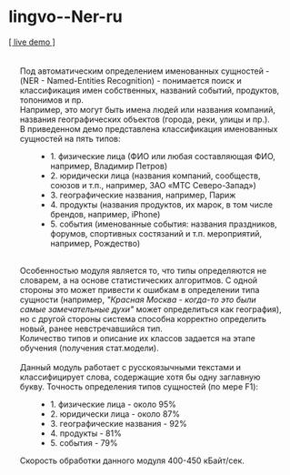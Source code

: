 ﻿# lingvo--Ner-ru

<a target="_blank" href="http://ner-ru.apphb.com/index.html">[ live demo ]</a>

<div style="padding: 20px">
    <div>
        <div>
            <span>Под автоматическим определением именованных сущностей - (NER - Named-Entities Recognition) -
            понимается поиск и классификация имен собственных, названий событий, продуктов, топонимов и пр.
            <br />
            Например, это могут быть имена людей или названия компаний, названия географических объектов (города, реки, улицы и пр.). 
            </span>
            <br />
            <span>В приведенном демо представлена классификация именованных сущностей на пять типов:</span>
            <br />
            <ul style="margin-left: 30px">
                <li>1. физические лица (ФИО или любая составляющая ФИО, например, <span class="B_NAME" title="Физ. лица">Владимир</span> <span class="I_NAME" title="Физ. лица">Петров</span>)</li>
                <li>2. юридически лица (названия компаний, сообществ, союзов и т.п., например, ЗАО «<span class="B_ORG" title="Юр. лица">МТС Северо-Запад</span>»)</li>
                <li>3. географические названия, например, <span class="B_GEO" title="Географические объекты">Париж</span></li>
                <li>4. продукты (названия продуктов, их марок, в том числе брендов, например, <span class="B_PROD" title="Торговые марки/Продукты">iPhone</span>)</li>
                <li>5. события (именованные события: названия праздников, форумов, спортивных состязаний и т.п. мероприятий, например, <span class="B_ENTR" title="События">Рождество</span>)</li>
            </ul>
            <br />
            <span>Особенностью модуля является то, что типы определяются не словарем, а на основе статистических алгоритмов.
            С одной стороны это может привести к ошибкам в определении типа сущности (например, <i>"Красная Москва - когда-то это были самые замечательные духи"</i> может  определиться как география), 
            но с другой стороны система способна корректно определить новый, ранее невстречавшийся тип.</span>
            <br />
            <span>Количество типов и описание их классов задается на этапе обучения (получения стат.модели).</span>
            <br />
            <br />
            <span>Данный модуль работает с русскоязычными текстами и классифицирует слова, содержащие хотя бы одну заглавную букву.</span>
            <span>Точность определения типов сущностей (по мере F1):
            <ul style="margin-left: 30px">
                <li>1. физические лица - около 95% </li>
                <li>2. юридически лица - около 87% </li>
                <li>3. географические названия - 92% </li>
                <li>4. продукты - 81% </li>
                <li>5. события - 79% </li>
            </ul>
            </span>
            <span>Скорость обработки данного модуля 400-450 кБайт/сек.</span>
        </div>
    </div>
</div>
